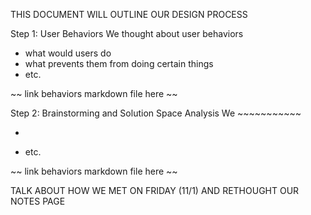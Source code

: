 THIS DOCUMENT WILL OUTLINE OUR DESIGN PROCESS

Step 1: User Behaviors
We thought about user behaviors
- what would users do
- what prevents them from doing certain things
- etc.

~~ link behaviors markdown file here ~~

Step 2: Brainstorming and Solution Space Analysis
We ~~~~~~~~~~~
- ~~~~
- etc.

~~ link behaviors markdown file here ~~

TALK ABOUT HOW WE MET ON FRIDAY (11/1) AND RETHOUGHT OUR NOTES PAGE